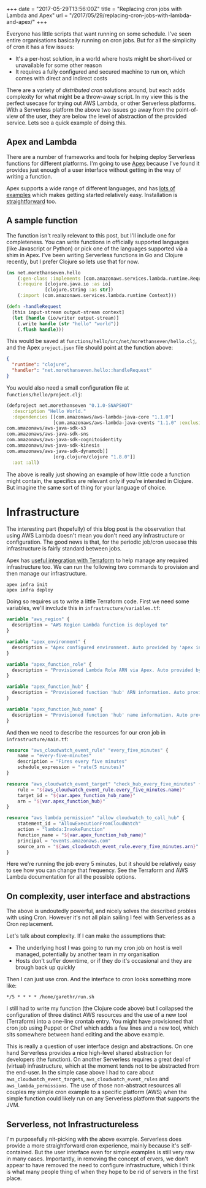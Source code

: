 +++
date = "2017-05-29T13:56:00Z"
title = "Replacing cron jobs with Lambda and Apex"
url = "/2017/05/29/replacing-cron-jobs-with-lambda-and-apex/"
+++

Everyone has little scripts that want running on some schedule. I've
seen entire organisations basically running on cron jobs. But for all
the simplicity of cron it has a few issues:

* It's a per-host solution, in a world where hosts might be short-lived
  or unavailable for some other reason
* It requires a fully configured and secured machine to run on, which
  comes with direct and indirect costs

There are a variety of _distributed cron_ solutions around, but each
adds complexity for what might be a throw-away script. In my view this
is the perfect usecase for trying out AWS Lambda, or other Serverless
platforms. With a Serverless platform the above two issues go away from
the point-of-view of the user, they are below the level of abstraction
of the provided service. Lets see a quick example of doing this.


## Apex and Lambda

There are a number of frameworks and tools for helping deploy Serverless
functions for different platforms. I'm going to use [Apex](http://apex.run/)
because I've found it provides just enough of a user interface without
getting in the way of writing a function.

Apex supports a wide range of different languages, and has [lots of
examples](https://github.com/apex/apex/tree/master/_examples) which
makes getting started relatively easy. Installation is
[straightforward](http://apex.run/#installation) too.


## A sample function

The function isn't really relevant to this post, but I'll include one
for completeness. You can write functions in officially supported
languages (like Javascript or Python) or pick one of the languages
supported via a shim in Apex. I've been writing Serverless functions in
Go and Clojure recently, but I prefer Clojure so lets use that for now.

```clojure
(ns net.morethanseven.hello
    (:gen-class :implements [com.amazonaws.services.lambda.runtime.RequestStreamHandler])
    (:require [clojure.java.io :as io]
              [clojure.string :as str])
    (:import (com.amazonaws.services.lambda.runtime Context)))

(defn -handleRequest
  [this input-stream output-stream context]
  (let [handle (io/writer output-stream)]
    (.write handle (str "hello" "world"))
    (.flush handle)))
```

This would be saved at
`functions/hello/src/net/morethanseven/hello.clj`, and the Apex
`project.json` file should point at the function above:

```json
{
  "runtime": "clojure",
  "handler": "net.morethanseven.hello::handleRequest"
}
```

You would also need a small configuration file at `functions/hello/project.clj`:

```clojure
(defproject net.morethanseven "0.1.0-SNAPSHOT"
  :description "Hello World."
  :dependencies [[com.amazonaws/aws-lambda-java-core "1.1.0"]
                 [com.amazonaws/aws-lambda-java-events "1.1.0" :exclusions [
com.amazonaws/aws-java-sdk-s3
com.amazonaws/aws-java-sdk-sns
com.amazonaws/aws-java-sdk-cognitoidentity
com.amazonaws/aws-java-sdk-kinesis
com.amazonaws/aws-java-sdk-dynamodb]]
                 [org.clojure/clojure "1.8.0"]]
  :aot :all)
```

The above is really just showing an example of how little code a
function might contain, the specifics are relevant only if you're
intersted in Clojure. But imagine the same sort of thing for your
language of choice.


# Infrastructure

The interesting part (hopefully) of this blog post is the observation
that using AWS Lambda doesn't mean you don't need any infrastructure or
configuration. The good news is that, for the periodic job/cron usecase
this infrastructure is fairly standard between jobs.

Apex has [useful integration with Terraform](http://apex.run/#managing-infrastructure)
to help manage any required infrastructure too. We can run the following
two commands to provision and then manage our infrastructure.

```
apex infra init
apex infra deploy
```

Doing so requires us to write a little Terraform code. First we need
some variables, we'll invclude this in `infrastructure/variables.tf`:

```terraform
variable "aws_region" {
  description = "AWS Region Lambda function is deployed to"
}

variable "apex_environment" {
  description = "Apex configured environment. Auto provided by 'apex infra'"
}

variable "apex_function_role" {
  description = "Provisioned Lambda Role ARN via Apex. Auto provided by 'apex infra'"
}

variable "apex_function_hub" {
  description = "Provisioned function 'hub' ARN information. Auto provided by 'apex infra'"
}

variable "apex_function_hub_name" {
  description = "Provisioned function 'hub' name information. Auto provided by 'apex infra'"
}
```

And then we need to describe the resources for our cron job in
`infrastructure/main.tf`:

```terraform
resource "aws_cloudwatch_event_rule" "every_five_minutes" {
    name = "every-five-minutes"
    description = "Fires every five minutes"
    schedule_expression = "rate(5 minutes)"
}

resource "aws_cloudwatch_event_target" "check_hub_every_five_minutes" {
    rule = "${aws_cloudwatch_event_rule.every_five_minutes.name}"
    target_id = "${var.apex_function_hub_name}"
    arn = "${var.apex_function_hub}"
}

resource "aws_lambda_permission" "allow_cloudwatch_to_call_hub" {
    statement_id = "AllowExecutionFromCloudWatch"
    action = "lambda:InvokeFunction"
    function_name = "${var.apex_function_hub_name}"
    principal = "events.amazonaws.com"
    source_arn = "${aws_cloudwatch_event_rule.every_five_minutes.arn}"
}
```

Here we're running the job every 5 minutes, but it should be relatively
easy to see how you can change that frequency. See the Terraform and AWS
Lambda documentation for all the possible options.


## On complexity, user interface and abstractions

The above is undoutedly powerful, and nicely solves the described
probles with using Cron. However it's not all plain sailing I feel
with Serverless as a Cron replacement.

Let's talk about complexity. If I can make the assumptions that:

* The underlying host I was going to run my cron job on host is well managed,
  potentially by another team in my organisation
* Hosts don't suffer downtime, or if they do it's occasional and they
  are brough back up quickly

Then I can just use cron. And the interface to cron looks something more
like:

```
*/5 * * * * /home/garethr/run.sh
```

I still had to write my function (the Clojure code above) but I
collapsed the configuration of three distinct AWS resources and the use of a
new tool (Terraform) into a one-line crontab entry. You might have
provisioned that cron job using Puppet or Chef which adds a few lines
and a new tool, which sits somewhere between hand editing and the above
example.

This is really a question of user interface design and abstractions.
On one hand Serverless provides a nice high-level shared abstraction for
developers (the function). On another Serverless requires a great deal
of (virtual) infrastructure, which at the moment tends not to be abstracted
from the end-user. In the simple case above I had to care about
`aws_cloudwatch_event_targets`, `aws_cloudwatch_event_rules` and
`aws_lambda_permissions`. The use of those non-abstract resources all
couples my simple cron example to a specific platform (AWS) when the
simple function could likely run on any Serverless platform that
supports the JVM.


## Serverless, not Infrastructureless

I'm purposefully nit-picking with the above example. Serverless does
provide a more straightforward cron experience, mainly because it's
self-contained. But the user interface even for simple examples is still
very raw in many cases. Importantly, in removing the concept of ervers,
we don't appear to have removed the need to configure infrastructure,
which I think is what many people thing of when they hope to be rid of
servers in the first place.

